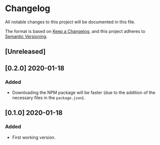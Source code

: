 # Changelog

All notable changes to this project will be documented in this file.

The format is based on [Keep a Changelog](https://keepachangelog.com/en/1.0.0/),
and this project adheres to [Semantic Versioning](https://semver.org/spec/v2.0.0.html).

## [Unreleased]

## [0.2.0] 2020-01-18

### Added

- Downloading the NPM package will be faster (due to the addition of the necessary files in the `package.json`).

## [0.1.0] 2020-01-18

### Added

- First working version.
